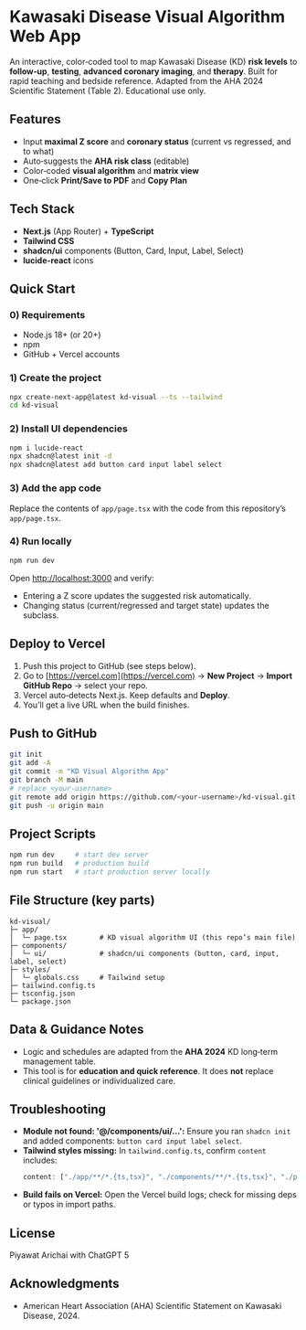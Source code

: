 # Kawasaki Disease Visual Algorithm Web App

An interactive, color‑coded tool to map Kawasaki Disease (KD) **risk levels** to **follow‑up**, **testing**, **advanced coronary imaging**, and **therapy**. Built for rapid teaching and bedside reference. Adapted from the AHA 2024 Scientific Statement (Table 2). Educational use only.

## Features

- Input **maximal Z score** and **coronary status** (current vs regressed, and to what)
- Auto‑suggests the **AHA risk class** (editable)
- Color‑coded **visual algorithm** and **matrix view**
- One‑click **Print/Save to PDF** and **Copy Plan**

## Tech Stack

- **Next.js** (App Router) + **TypeScript**
- **Tailwind CSS**
- **shadcn/ui** components (Button, Card, Input, Label, Select)
- **lucide-react** icons

## Quick Start

### 0) Requirements

- Node.js 18+ (or 20+)
- npm
- GitHub + Vercel accounts

### 1) Create the project

```bash
npx create-next-app@latest kd-visual --ts --tailwind
cd kd-visual
```

### 2) Install UI dependencies

```bash
npm i lucide-react
npx shadcn@latest init -d
npx shadcn@latest add button card input label select
```

### 3) Add the app code

Replace the contents of `app/page.tsx` with the code from this repository’s `app/page.tsx`.

### 4) Run locally

```bash
npm run dev
```

Open [http://localhost:3000](http://localhost:3000) and verify:

- Entering a Z score updates the suggested risk automatically.
- Changing status (current/regressed and target state) updates the subclass.

## Deploy to Vercel

1. Push this project to GitHub (see steps below).
2. Go to [https://vercel.com](https://vercel.com) → **New Project** → **Import GitHub Repo** → select your repo.
3. Vercel auto‑detects Next.js. Keep defaults and **Deploy**.
4. You’ll get a live URL when the build finishes.

## Push to GitHub

```bash
git init
git add -A
git commit -m "KD Visual Algorithm App"
git branch -M main
# replace <your-username>
git remote add origin https://github.com/<your-username>/kd-visual.git
git push -u origin main
```

## Project Scripts

```bash
npm run dev     # start dev server
npm run build   # production build
npm run start   # start production server locally
```

## File Structure (key parts)

```
kd-visual/
├─ app/
│  └─ page.tsx        # KD visual algorithm UI (this repo’s main file)
├─ components/
│  └─ ui/             # shadcn/ui components (button, card, input, label, select)
├─ styles/
│  └─ globals.css     # Tailwind setup
├─ tailwind.config.ts
├─ tsconfig.json
└─ package.json
```

## Data & Guidance Notes

- Logic and schedules are adapted from the **AHA 2024** KD long‑term management table.
- This tool is for **education and quick reference**. It does **not** replace clinical guidelines or individualized care.

## Troubleshooting

- **Module not found: '@/components/ui/...':** Ensure you ran `shadcn init` and added components: `button card input label select`.
- **Tailwind styles missing:** In `tailwind.config.ts`, confirm `content` includes:
  ```ts
  content: ["./app/**/*.{ts,tsx}", "./components/**/*.{ts,tsx}", "./pages/**/*.{ts,tsx}"]
  ```
- **Build fails on Vercel:** Open the Vercel build logs; check for missing deps or typos in import paths.

## License

Piyawat Arichai with ChatGPT 5

## Acknowledgments

- American Heart Association (AHA) Scientific Statement on Kawasaki Disease, 2024.
